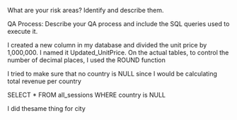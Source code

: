 What are your risk areas? Identify and describe them.



QA Process:
Describe your QA process and include the SQL queries used to execute it.

I created a new column in my database and divided the unit price by 1,000,000. I named it Updated_UnitPrice.
On the actual tables, to control the number of decimal places, I used the ROUND function

I tried to make sure that no country is NULL since I would be calculating total revenue per country

SELECT *
FROM all_sessions
WHERE country is NULL


I did thesame thing for city
